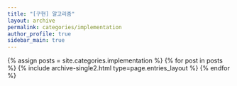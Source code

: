 ```yaml
---
title: "[구현] 알고리즘"
layout: archive
permalink: categories/implementation
author_profile: true
sidebar_main: true
---
```



{% assign posts = site.categories.implementation %}
{% for post in posts %} {% include archive-single2.html type=page.entries_layout %} {% endfor %}